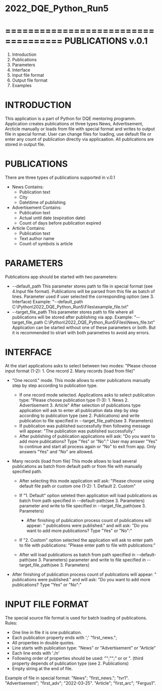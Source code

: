 # 2022_DQE_Python_Run5
====================================
PUBLICATIONS v.0.1
====================================

1. Introduction
2. Publications
3. Parameters
4. Interface
5. Input file format
6. Output file format
7. Examples

INTRODUCTION
=============
This application is a part of Python for DQE mentoring programm. Application creates publications ot three types 
News, Advertisement, Arcticle manually or loads from file with special format and writes to output file in special format.
User can change files for loading, use default file or enter any count of publication directly via applicaation. 
All publications are stored in output file.

PUBLICATIONS
=============
There are three types of publications supported in v.0.1
- News
  Contains:
    - Publication text
    - City 
    - Date\time of publishing
- Advertisement
  Contains:
    - Publication text
    - Actual until date (expiration date)
    - Count of days before publication expired
- Article
  Contains:
    - Publication text
    - Text author name
    - Count of symbols is article

PARAMETERS
==========
Publications app should be started with two parameters:
- --default_path <path to file>
  This parameter stores path to file in special format (see 4.Input file format). 
  Publications will be parsed from this file as batch of lines. Parameter used if user selected the corresponding option (see 3. Interface)
  Example:
  "--default_path C:\Python\2022_DQE_Python_Run5\Files\example_file.txt"
- --target_file_path <path to file>
  This parameter stores path to file where all publications will be stored after publishing via app.
  Example:
  "--target_file_path C:\Python\2022_DQE_Python_Run5\Files\News_file.txt"
  Application can be started without one of these parameters or both. 
  But it is recommended to strart with both parametres to avoid any errors.
  
INTERFACE
==========
At the start applications asks to select between two modes:
"Please choose input format (1-2): 1. One record 2. Many records (load from file)"
  - "One record." mode.
  This mode allows to enter publications manually step by step according to publication type.
    - If one record mode selected. Applications asks to select publication type:
  "Please choose publication type (1-3): 1. News 2. Advertisement 3. Article"
  After selection of publications type application will ask to enter all publication data step by step according to publication type (see 2. Publications) and write  publication to file specified in --target_file_path(see 3. Parameters)
    - If publication was published successfully then following message will appear:
      "The publication was published successfully."
    - After publishing of publication applications will ask:
    "Do you want to add more publications? Type "Yes" or "No":"
  User may answer "Yes" to continue and start all process again or "No" to exit from app.
  Only answers "Yes" and "No" are allowed.
  
  - Many records (load from file)
  This mode allows to load several publications as batch from default path or from file with manually specified path.
    - After selecting this mode application will ask:
      "Please choose using default file path or custom one (1-2): 1. Default 2. Custom"
  
    - If "1. Default" option seleted then application will load publications as batch from path specified in --default-path(see 3. Parameters) parameter and write to         file specified in --target_file_path(see 3. Parameters)
      - After finishing of publication process count of publications will appear:
        "<number> publications were published."
        and will ask:
        "Do you want to add more publications? Type "Yes" or "No":"
  
    - If "2. Custom" option selected the application will ask to enter path to file with publications:
      "Please enter path to file with publications:"
    - After will load publications as batch from path specified in --default-path(see 3. Parameters) parameter and write to         file specified in --                     target_file_path(see 3. Parameters)
  - After finishing of publication process count of publications will appear:
        "<number> publications were published."
        and will ask:
        "Do you want to add more publications? Type "Yes" or "No":"

INPUT FILE FORMAT
==================
The special source file format is used for batch loading of publications.
Rules:
- One line in file it is one publication.
- Each publication property ends with ';'
  "first_news.";
- All properties in double quotes.
- Line starts with publication type:
  "News" or "Advertisement" or "Article"
- Each line ends with './n'
- Following order of properties should be used:
  "<Publication type>";"<publication text>";"<city> or <expiration date> or <author>". (third property depends of publication type (see 2. Publications)
- Empty string at the end of file.

Example of file in special format:
"News"; "first_news."; "tvr1".
"Advertisement"; "first_adv"; "2022-03-25".
"Article"; "first_arc"; "Fergus1".
<empty string>

